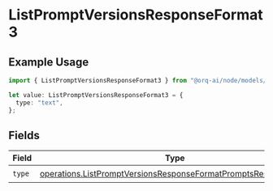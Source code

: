 # ListPromptVersionsResponseFormat3

## Example Usage

```typescript
import { ListPromptVersionsResponseFormat3 } from "@orq-ai/node/models/operations";

let value: ListPromptVersionsResponseFormat3 = {
  type: "text",
};
```

## Fields

| Field                                                                                                                                            | Type                                                                                                                                             | Required                                                                                                                                         | Description                                                                                                                                      |
| ------------------------------------------------------------------------------------------------------------------------------------------------ | ------------------------------------------------------------------------------------------------------------------------------------------------ | ------------------------------------------------------------------------------------------------------------------------------------------------ | ------------------------------------------------------------------------------------------------------------------------------------------------ |
| `type`                                                                                                                                           | [operations.ListPromptVersionsResponseFormatPromptsResponseType](../../models/operations/listpromptversionsresponseformatpromptsresponsetype.md) | :heavy_check_mark:                                                                                                                               | N/A                                                                                                                                              |